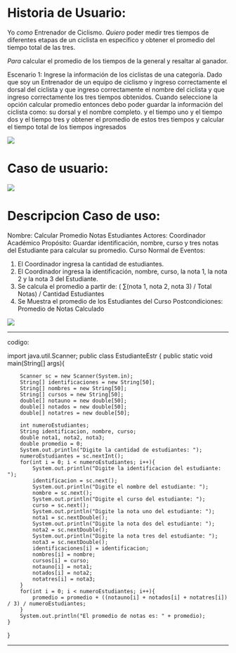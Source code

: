 # Historia de Usuario:

Yo *como* Entrenador de Ciclismo. *Quiero* poder medir tres tiempos de diferentes etapas de un ciclista en especifico y obtener el promedio del tiempo total de las tres. 

*Para* calcular el promedio de los tiempos de la general y resaltar al ganador. 

Escenario 1: Ingrese la información de los ciclistas de una categoría. Dado que soy un Entrenador de un equipo de ciclismo y ingreso correctamente el dorsal del ciclista y que ingreso correctamente el nombre del ciclista y que ingreso correctamente los tres tiempos obtenidos. Cuando seleccione la opción calcular promedio entonces debo poder guardar la información del ciclista como: su dorsal y el nombre completo. y el tiempo uno y el tiempo dos y el tiempo tres y obtener el promedio de estos tres tiempos y calcular el tiempo total de los tiempos ingresados

<p align="left">  <img src="https://i.ibb.co/jTGXmKn/hu.png">  </p>

# Caso de usuario:



<p align="left">  <img src="https://i.ibb.co/xCVFqCT/Diagrama-en-blanco-1.png">  </p>

# Descripcion Caso de uso:

Nombre: Calcular Promedio Notas Estudiantes
Actores: Coordinador Académico
Propósito: Guardar identificación, nombre, curso y tres notas del
Estudiante para calcular su promedio.
Curso Normal de Eventos:
1. El Coordinador ingresa la cantidad de estudiantes.
2. El Coordinador ingresa la identificación, nombre, curso, la nota 1,
la nota 2 y la nota 3 del Estudiante.
3. Se calcula el promedio a partir de:
( ∑(nota 1, nota 2, nota 3) / Total Notas) / Cantidad Estudiantes
4. Se Muestra el promedio de los Estudiantes del Curso
Postcondiciones: Promedio de Notas Calculado

<p align="left">  <img src="https://img.shields.io/badge/STATUS-EN%20DESAROLLO-green">  </p>


************************************
codigo:

import java.util.Scanner;
public class EstudianteEstr
{
    public static void main(String[] args){
        
        Scanner sc = new Scanner(System.in);
        String[] identificaciones = new String[50];
        String[] nombres = new String[50];
        String[] cursos = new String[50];
        double[] notauno = new double[50];
        double[] notados = new double[50];
        double[] notatres = new double[50];
        
        int numeroEstudiantes;
        String identificacion, nombre, curso;
        double nota1, nota2, nota3;
        double promedio = 0;
        System.out.println("Digite la cantidad de estudiantes: ");
        numeroEstudiantes = sc.nextInt();
        for(int i = 0; i < numeroEstudiantes; i++){
            System.out.println("Digite la identificacion del estudiante: ");
            identificacion = sc.next();
            System.out.println("Digite el nombre del estudiante: ");
            nombre = sc.next();
            System.out.println("Digite el curso del estudiante: ");
            curso = sc.next();
            System.out.println("Digite la nota uno del estudiante: ");
            nota1 = sc.nextDouble();
            System.out.println("Digite la nota dos del estudiante: ");
            nota2 = sc.nextDouble();
            System.out.println("Digite la nota tres del estudiante: ");
            nota3 = sc.nextDouble();
            identificaciones[i] = identificacion;
            nombres[i] = nombre;
            cursos[i] = curso;
            notauno[i] = nota1;
            notados[i] = nota2;
            notatres[i] = nota3;
        }
        for(int i = 0; i < numeroEstudiantes; i++){
            promedio = promedio + ((notauno[i] + notados[i] + notatres[i]) / 3) / numeroEstudiantes;
        }
        System.out.println("El promedio de notas es: " + promedio);
    }
}

****************************************************
